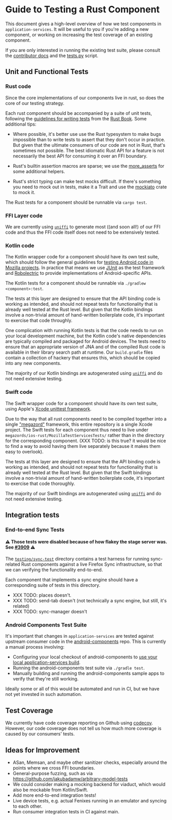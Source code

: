 
# Guide to Testing a Rust Component

This document gives a high-level overview of how we test components in `application-services`.
It will be useful to you if you're adding a new component, or working on increasing the test
coverage of an existing component.

If you are only interested in running the existing test suite, please consult the
[contributor docs](../contributing.md) and the [tests.py](https://github.com/mozilla/application-services/blob/main/automation/tests.py) script.

## Unit and Functional Tests

### Rust code

Since the core implementations of our components live in rust, so does the core of our testing strategy.

Each rust component should be accompanied by a suite of unit tests, following the [guidelines for writing
tests](https://doc.rust-lang.org/book/ch11-00-testing.html) from the [Rust
Book](https://doc.rust-lang.org/book/title-page.html).
Some additional tips:

* Where possible, it's better use use the Rust typesystem to make bugs impossible than to write
  tests to assert that they don't occur in practice. But given that the ultimate consumers of our
  code are not in Rust, that's sometimes not possible. The best idiomatic Rust API for a feature
  is not necessarily the best API for consuming it over an FFI boundary.

* Rust's builtin assertion macros are sparse; we use the [more_asserts](https://crates.io/crates/more_asserts)
  for some additional helpers.

* Rust's strict typing can make test mocks difficult. If there's something you need to mock out in tests,
  make it a Trait and use the [mockiato](https://crates.io/crates/mockiato) crate to mock it.

The Rust tests for a component should be runnable via `cargo test`.

### FFI Layer code
We are currently using [`uniffi`](converting-a-component-to-uniffi.md) to generate most ((and soon all!) of our FFI code and thus the FFI code itself does not need to be extensively tested.

### Kotlin code

The Kotlin wrapper code for a component should have its own test suite, which should follow the general guidelines for
[testing Android code in Mozilla projects](https://github.com/mozilla-mobile/shared-docs/blob/main/android/testing.md#jvm-testing).
In practice that means we use
[JUnit](https://github.com/mozilla-mobile/shared-docs/blob/main/android/testing.md#junit-testing-framework)
as the test framework and
[Robolectric](https://github.com/mozilla-mobile/shared-docs/blob/main/android/testing.md#robolectric-android-api-shadows)
to provide implementations of Android-specific APIs.

The Kotlin tests for a component should be runnable via `./gradlew <component>:test`.

The tests at this layer are designed to ensure that the API binding code is working as intended,
and should not repeat tests for functionality that is already well tested at the Rust level.
But given that the Kotlin bindings involve a non-trivial amount of hand-written boilerplate code,
it's important to exercise that code throughly.

One complication with running Kotlin tests is that the code needs to run on your local development machine,
but the Kotlin code's native dependencies are typically compiled and packaged for Android devices. The
tests need to ensure that an appropriate version of JNA and of the compiled Rust code is available in
their library search path at runtime. Our `build.gradle` files contain a collection of hackery that ensures
this, which should be copied into any new components.

The majority of our Kotlin bindings are autogenerated using [`uniffi`](converting-a-component-to-uniffi.md) and do not need extensive testing.

### Swift code

The Swift wrapper code for a component should have its own test suite, using Apple's
[Xcode unittest framework](https://developer.apple.com/documentation/xctest).

Due to the way that all rust components need to be compiled together into a single ["megazord"](../design/megazords.md)
framework, this entire repository is a single Xcode project. The Swift tests for each component
thus need to live under `megazords/ios-rust/MozillaTestServicesTests/` rather than in the directory
for the corresponding component. (XXX TODO: is this true? it would be nice to find a way to avoid having
them live separately because it makes them easy to overlook).

The tests at this layer are designed to ensure that the API binding code is working as intended,
and should not repeat tests for functionality that is already well tested at the Rust level.
But given that the Swift bindings involve a non-trivial amount of hand-written boilerplate code,
it's important to exercise that code thoroughly.

The majority of our Swift bindings are autogenerated using [`uniffi`](converting-a-component-to-uniffi.md) and do not need extensive testing.

## Integration tests

### End-to-end Sync Tests
#### ⚠️ Those tests were disabled because of how flakey the stage server was. See [#3909](https://github.com/mozilla/application-services/issues/3909) ⚠️

The [`testing/sync-test`](https://github.com/mozilla/application-services/tree/main/testing/sync-test) directory contains a test harness for running sync-related
Rust components against a live Firefox Sync infrastructure, so that we can verifying the functionality
end-to-end.

Each component that implements a sync engine should have a corresponding suite of tests in this directory.

* XXX TODO: places doesn't.
* XXX TODO: send-tab doesn't (not technically a sync engine, but still, it's related)
* XXX TODO: sync-manager doesn't

### Android Components Test Suite

It's important that changes in `application-services` are tested against upstream consumer code in the
[android-components](https://github.com/mozilla-mobile/android-components/) repo. This is currently
a manual process involving:

* Configuring your local checkout of android-components to [use your local application-services
  build](./locally-published-components-in-fenix.md).
* Running the android-components test suite via `./gradle test`.
* Manually building and running the android-components sample apps to verify that they're still working.

Ideally some or all of this would be automated and run in CI, but we have not yet invested in such automation.

## Test Coverage

We currently have code coverage reporting on Github using [codecov](https://github.com/mozilla/application-services/blob/main/codecov.yml). However, our code coverage does not tell us how much more coverage is caused by our consumers' tests.

## Ideas for Improvement

* ASan, Memsan, and maybe other sanitizer checks, especially around the points where we cross FFI boundaries.
* General-purpose fuzzing, such as via https://github.com/jakubadamw/arbitrary-model-tests
* We could consider making a mocking backend for viaduct, which would also be mockable from Kotlin/Swift.
* Add more end-to-end integration tests!
* Live device tests, e.g. actual Fenixes running in an emulator and syncing to each other.
* Run consumer integration tests in CI against main.
